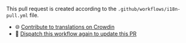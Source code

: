 This pull request is created according to the `.github/workflows/i18n-pull.yml` file.

- 🌐 [Contribute to translations on Crowdin](https://crowdin.com/project/modrinth)
- 🔄 [Dispatch this workflow again to update this PR](https://github.com/Modrinth/code/actions/workflows/i18n-pull.yml)